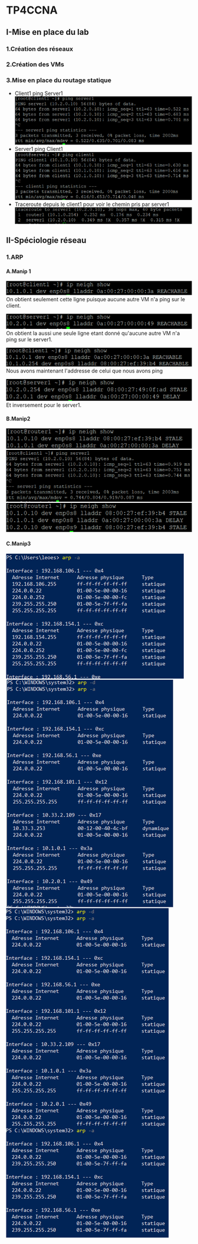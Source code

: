 # TP4CCNA

## I-Mise en place du lab  

### 1.Création des réseaux
### 2.Création des VMs
### 3.Mise en place du routage statique
* Client1 ping Server1  
![Légende](TP4CCNA/IMG1.PNG)   
* Server1 ping Client1  
![Légende](TP4CCNA/IMG2.PNG)  
* Traceroute depuis le client1 pour voir le chemin pris par server1  
![Légende](TP4CCNA/IMG3.PNG)  
## II-Spéciologie réseau  

### 1.ARP
#### A.Manip 1
![Légende](TP4CCNA/IMG4.PNG)    
On obtient seulement cette ligne puisque aucune autre VM n'a ping sur le client.  

![Légende](TP4CCNA/IMG5.PNG)   
On obtient la aussi une seule ligne etant donné qu'aucune autre VM n'a ping sur le server1.   

![Légende](TP4CCNA/IMG6.PNG)   
Nous avons maintenant l'addresse de celui que nous avons ping

![Légende](TP4CCNA/IMG7.PNG)  
Et inversement pour le server1.

#### B.Manip2  
![Légende](TP4CCNA/IMG8.PNG)  
![Légende](TP4CCNA/IMG9.PNG)
![Légende](TP4CCNA/IMG10.PNG)

#### C.Manip3
![Légende](TP4CCNA/IMG11.PNG)
![Légende](TP4CCNA/IMG12.PNG)
![Légende](TP4CCNA/IMG13.PNG)

